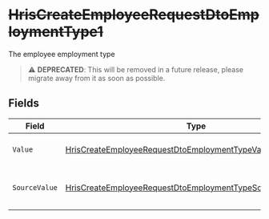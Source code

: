 # ~~HrisCreateEmployeeRequestDtoEmploymentType1~~

The employee employment type

> :warning: **DEPRECATED**: This will be removed in a future release, please migrate away from it as soon as possible.


## Fields

| Field                                                                                                                                                 | Type                                                                                                                                                  | Required                                                                                                                                              | Description                                                                                                                                           | Example                                                                                                                                               |
| ----------------------------------------------------------------------------------------------------------------------------------------------------- | ----------------------------------------------------------------------------------------------------------------------------------------------------- | ----------------------------------------------------------------------------------------------------------------------------------------------------- | ----------------------------------------------------------------------------------------------------------------------------------------------------- | ----------------------------------------------------------------------------------------------------------------------------------------------------- |
| `Value`                                                                                                                                               | [HrisCreateEmployeeRequestDtoEmploymentTypeValue1](../../Models/Components/HrisCreateEmployeeRequestDtoEmploymentTypeValue1.md)                       | :heavy_minus_sign:                                                                                                                                    | The type of the employment.                                                                                                                           | permanent                                                                                                                                             |
| `SourceValue`                                                                                                                                         | [HrisCreateEmployeeRequestDtoEmploymentTypeSourceValueUnion1](../../Models/Components/HrisCreateEmployeeRequestDtoEmploymentTypeSourceValueUnion1.md) | :heavy_minus_sign:                                                                                                                                    | The source value of the employment type.                                                                                                              | Permanent                                                                                                                                             |